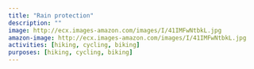 ```yaml
---
title: "Rain protection"
description: ""
image: http://ecx.images-amazon.com/images/I/41IMFwNtbkL.jpg
amazon-image: http://ecx.images-amazon.com/images/I/41IMFwNtbkL.jpg
activities: [hiking, cycling, biking]
purposes: [hiking, cycling, biking]
---
```

